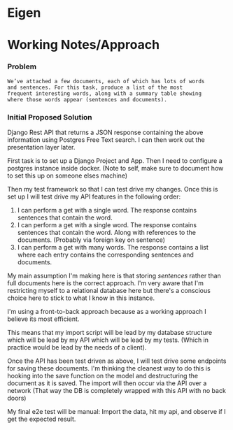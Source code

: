 # Eigen

# Working Notes/Approach

### Problem 
    We’ve attached a few documents, each of which has lots of words 
    and sentences. For this task, produce a list of the most 
    frequent interesting words, along with a summary table showing 
    where those words appear (sentences and documents).

### Initial Proposed Solution

Django Rest API that returns a JSON response containing 
the above information using Postgres Free Text search. 
I can then work out the presentation layer later.

First task is to set up a Django Project and App. Then I need to configure a postgres instance inside docker. (Note to self, make sure to document how to set this up on someone elses machine) 

Then my test 
framework so that I can test drive my changes. Once this is set up I will test drive my 
API features in the following order:
1) I can perform a get with a single word. The response contains sentences that contain the word.
1) I can perform a get with a single word. The response contains sentences that contain the word. Along with references to the documents. (Probably via foreign key on sentence)
1) I can perform a get with many words. The response contains a list where each entry contains the corresponding sentences and documents.

My main assumption I'm making here is that storing *sentences* rather than full documents here is the correct approach. I'm very aware that I'm restricting myself to a relational database here but there's a conscious choice here to stick to what I know in this instance.   

I'm using a front-to-back approach because as a working approach I believe its most efficient.

This means that my import script will be lead by my database structure which will be lead by my API which will be lead by my tests. (Which in practice would be lead by the needs of a client).

Once the API has been test driven as above, I will test drive some endpoints for saving these documents. I'm thinking the cleanest way to do this is hooking into the save function on the model and destructuring the document as it is saved.
The import will then occur via the API over a network (That way the DB is completely wrapped with this API with no back doors)

My final e2e test will be manual: Import the data, hit my api, and observe if I get the expected result.

